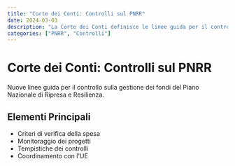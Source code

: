 ```yaml
---
title: "Corte dei Conti: Controlli sul PNRR"
date: 2024-03-03
description: "La Corte dei Conti definisce le linee guida per il controllo sulla gestione dei fondi PNRR da parte delle amministrazioni."
categories: ["PNRR", "Controlli"]
---
```


# Corte dei Conti: Controlli sul PNRR

Nuove linee guida per il controllo sulla gestione dei fondi del Piano Nazionale di Ripresa e Resilienza.

## Elementi Principali

- Criteri di verifica della spesa
- Monitoraggio dei progetti
- Tempistiche dei controlli
- Coordinamento con l'UE 